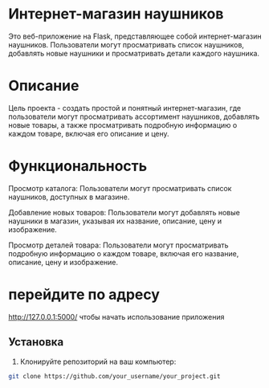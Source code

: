 # Интернет-магазин наушников

Это веб-приложение на Flask, представляющее собой интернет-магазин наушников. Пользователи могут просматривать список наушников, добавлять новые наушники и просматривать детали каждого наушника.

# Описание

Цель проекта - создать простой и понятный интернет-магазин, где пользователи могут просматривать ассортимент наушников, добавлять новые товары, а также просматривать подробную информацию о каждом товаре, включая его описание и цену.

# Функциональность

Просмотр каталога: Пользователи могут просматривать список наушников, доступных в магазине.

Добавление новых товаров: Пользователи могут добавлять новые наушники в магазин, указывая их название, описание, цену и изображение.

Просмотр деталей товара: Пользователи могут просматривать подробную информацию о каждом товаре, включая его название, описание, цену и изображение.


# перейдите по адресу 
http://127.0.0.1:5000/ чтобы начать использование приложения
## Установка

1. Клонируйте репозиторий на ваш компьютер:

```bash
git clone https://github.com/your_username/your_project.git
